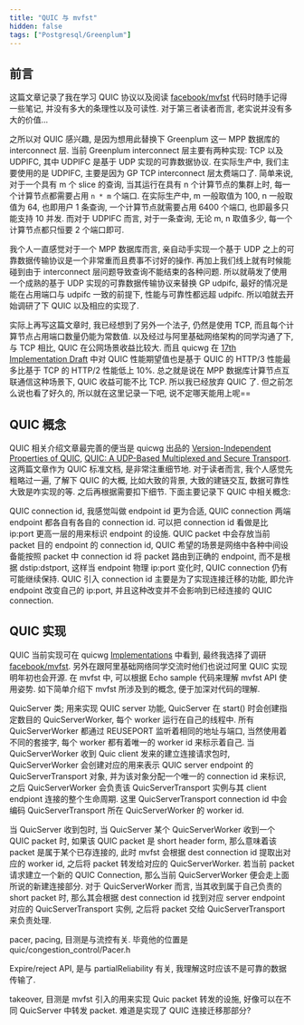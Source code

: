 ```yaml
---
title: "QUIC 与 mvfst"
hidden: false
tags: ["Postgresql/Greenplum"]
---
```


## 前言

这篇文章记录了我在学习 QUIC 协议以及阅读 [facebook/mvfst](https://github.com/facebookincubator/mvfst) 代码时随手记得一些笔记, 并没有多大的条理性以及可读性. 对于第三者读者而言, 老实说并没有多大的价值...

之所以对 QUIC 感兴趣, 是因为想用此替换下 Greenplum 这一 MPP 数据库的 interconnect 层. 当前 Greenplum interconnect 层主要有两种实现: TCP 以及 UDPIFC, 其中 UDPIFC 是基于 UDP 实现的可靠数据协议. 在实际生产中, 我们主要使用的是 UDPIFC, 主要是因为 GP TCP interconnect 层太费端口了. 简单来说, 对于一个具有 m 个 slice 的查询, 当其运行在具有 n 个计算节点的集群上时, 每一个计算节点都需要占用 `n * m` 个端口. 在实际生产中, m 一般取值为 100, n 一般取值为 64, 也即用户 1 条查询, 一个计算节点就需要占用 6400 个端口, 也即最多只能支持 10 并发. 而对于 UDPIFC 而言, 对于一条查询, 无论 m, n 取值多少, 每一个计算节点都只恒要 2 个端口即可.

我个人一直感觉对于一个 MPP 数据库而言, 亲自动手实现一个基于 UDP 之上的可靠数据传输协议是一个非常重而且费事不讨好的操作. 再加上我们线上就有时候能碰到由于 interconnect 层问题导致查询不能结束的各种问题. 所以就萌发了使用一个成熟的基于 UDP 实现的可靠数据传输协议来替换 GP udpifc, 最好的情况是能在占用端口与 udpifc 一致的前提下, 性能与可靠性都远超 udpifc. 所以咱就去开始调研了下 QUIC 以及相应的实现了. 

实际上再写这篇文章时, 我已经想到了另外一个法子, 仍然是使用 TCP, 而且每个计算节点占用端口数量仍能为常数值. 以及经过与阿里基础网络架构的同学沟通了下, 与 TCP 相比, QUIC 在公网场景收益比较大. 而且 quicwg 在 [17th Implementation Draft](https://github.com/quicwg/base-drafts/wiki/17th-Implementation-Draft) 中对 QUIC 性能期望值也是基于 QUIC 的 HTTP/3 性能最多比基于 TCP 的 HTTP/2 性能低上 10%. 总之就是说在 MPP 数据库计算节点互联通信这种场景下, QUIC 收益可能不比 TCP. 所以我已经放弃 QUIC 了. 但之前怎么说也看了好久的, 所以就在这里记录一下吧, 说不定哪天能用上呢==

## QUIC 概念

QUIC 相关介绍文章最完善的便当是 quicwg 出品的 [Version-Independent Properties of QUIC](https://quicwg.org/base-drafts/draft-ietf-quic-invariants.html), [QUIC: A UDP-Based Multiplexed and Secure Transport](https://quicwg.org/base-drafts/draft-ietf-quic-transport.html). 这两篇文章作为 QUIC 标准文档, 是非常注重细节地. 对于读者而言, 我个人感觉先粗略过一遍, 了解下 QUIC 的大概, 比如大致的背景, 大致的建链交互, 数据可靠性大致是咋实现的等. 之后再根据需要扣下细节. 下面主要记录下 QUIC 中相关概念:

QUIC connection id, 我感觉叫做 endpoint id 更为合适, QUIC connection 两端 endpoint 都各自有各自的 connection id. 可以把 connection id 看做是比 ip:port 更高一层的用来标识 endpoint 的设施. QUIC packet 中会存放当前 packet 目的 endpoint 的 connection id, QUIC 希望的场景是网络中各种中间设备能按照 packet 中 connection id 将 packet 路由到正确的 endpoint, 而不是根据 dstip:dstport, 这样当 endpoint 物理 ip:port 变化时, QUIC connection 仍有可能继续保持. QUIC 引入 connection id 主要是为了实现连接迁移的功能, 即允许 endpoint 改变自己的 ip:port, 并且这种改变并不会影响到已经连接的 QUIC connection. 


## QUIC 实现

QUIC 当前实现可在 quicwg [Implementations](https://github.com/quicwg/base-drafts/wiki/Implementations) 中看到, 最终我选择了调研 [facebook/mvfst](https://github.com/facebookincubator/mvfst). 另外在跟阿里基础网络同学交流时他们也说过阿里 QUIC 实现明年初也会开源. 在 mvfst 中, 可以根据 Echo sample 代码来理解 mvfst API 使用姿势. 如下简单介绍下 mvfst 所涉及到的概念, 便于加深对代码的理解.

QuicServer 类; 用来实现 QUIC server 功能, QuicServer 在 start() 时会创建指定数目的 QuicServerWorker, 每个 worker 运行在自己的线程中. 所有 QuicServerWorker 都通过 REUSEPORT 监听着相同的地址与端口, 当然使用着不同的套接字, 每个 worker 都有着唯一的 worker id 来标示着自己. 当 QuicServerWorker 收到 Quic client 发来的建立连接请求包时, QuicServerWorker 会创建对应的用来表示 QUIC server endpoint 的 QuicServerTransport 对象, 并为该对象分配一个唯一的 connection id 来标识, 之后 QuicServerWorker 会负责该 QuicServerTransport 实例与其 client endpiont 连接的整个生命周期. 这里 QuicServerTransport connection id 中会编码 QuicServerTransport 所在 QuicServerWorker 的 worker id. 

当 QuicServer 收到包时, 当 QuicServer 某个 QuicServerWorker 收到一个 QUIC packet 时, 如果该 QUIC packet 是 short header form, 那么意味着该 packet 是属于某个已存连接的, 此时 mvfst 会根据 dest connection id 提取出对应的 worker id, 之后将 packet 转发给对应的 QuicServerWorker. 若当前 packet 请求建立一个新的 QUIC Connection, 那么当前 QuicServerWorker 便会走上面所说的新建连接部分. 对于 QuicServerWorker 而言, 当其收到属于自己负责的 short packet 时, 那么其会根据 dest connection id 找到对应 server endpoint 对应的 QuicServerTransport 实例, 之后将 packet 交给 QuicServerTransport 来负责处理.

pacer, pacing, 目测是与流控有关. 毕竟他的位置是 quic/congestion_control/Pacer.h

Expire/reject API, 是与 partialReliability 有关, 我理解这时应该不是可靠的数据传输了.

takeover, 目测是 mvfst 引入的用来实现 Quic packet 转发的设施, 好像可以在不同 QuicServer 中转发 packet. 难道是实现了 QUIC 连接迁移那部分?